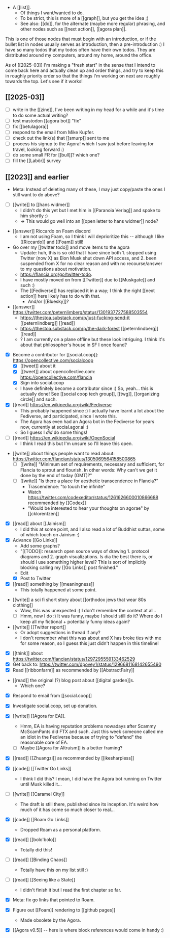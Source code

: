 - A [[list]].
  - Of things I want/wanted to do.
  - To be strict, this is more of a [[graph]], but you get the idea ;)
  - See also: [[do]], for the alternate (maybe more regular) phrasing, and other nodes such as [[next action]], [[agora plan]].

This is one of those nodes that must begin with an introduction, or if the bullet list in nodes usually serves as introduction, then a pre-introduction :)
I have so many todos that my todos often have their own todos. They are distributed around my computers, around my home, around the office.

As of [[2025-03]] I'm making a "fresh start" in the sense that I intend to come back here and actually clean up and order things, and try to keep this in roughly priority order so that the things I'm working on next are roughly towards the top. Let's see if it works!

## [[2025-03]]

- [ ] write in the [[zine]], I've been writing in my head for a while and it's time to do some actual writing?
- [ ] test mastodon [[agora bot]] "fix"
- [ ] fix [[betulagora]]
- [ ] respond to the email from Mike Kupfer.
- [ ] check out the link(s) that [[smurp]] sent to me
- [ ] process his signup to the Agora! which I saw just before leaving for travel, looking forward :)
- [ ] do some small FR for [[bull]]? which one?
- [ ] fill the [[Labör]] survey

## [[2023]] and earlier

- Meta: Instead of deleting many of these, I may just copy/paste the ones I still want to do above?
- [ ] [[write]] to [[hans widmer]]
  - I didn't do this yet but I met him in [[Paranoia Verlag]] and spoke to him shortly :)
  - -> This would go well into an [[open letter to hans widmer]] node?
- [[answer]] Riccardo on Foam discord
  - I am not using Foam, so I think I will deprioritize this -- although I like [[Riccardo]] and [[Foam]] still!
- Go over my [[twitter todo]] and move items to the agora
  - Update: huh, this is so old that I have since both 1. stopped using Twitter (now X) as Elon Musk shut down API access, and 2. been suspended from X for no clear reason and with no recourse/answer to my questions about motivation.
  - https://flancia.org/go/twitter-todo.
  - I have mostly moved on from [[Twitter]] due to [[Muskgate]] and such :)
  - The [[Fediverse]] has replaced it in a way; I think the right [[next action]] here likely has to do with that.
    - And/or [[Bluesky]]?
- [[answer]] https://twitter.com/peternlimberg/status/1301937727588503554
  - https://thestoa.substack.com/p/just-fucking-send-it [[peternlindberg]] [[read]]
  - https://thestoa.substack.com/p/the-dark-forest [[peternlindberg]] [[read]]
  - ? I am currently on a plane offline but these look intriguing. I think it's about that philosopher's house in SF I once found?
- [x] Become a contributor for [[social.coop]]: https://opencollective.com/socialcoop
  - [x] [[tweet]] about it
  - [x] [[tweet]] about opencollective.com: https://opencollective.com/flancia
  - [x] Sign into social.coop
  - I have definitely become a contributor since :) So, yeah... this is actually done! See [[social coop tech group]], [[twg]], [[organizing circle]] and such.
- [x] [[read]] https://en.wikipedia.org/wiki/Fediverse
  - This probably happened since :) I actually have learnt a lot about the Fediverse, and participated, since I wrote this.
  - The Agora has even had an Agora bot in the Fediverse for years now, currently at social.agor.ai :)
  - So I guess I *did* do some things!
- [ ] [[read]] https://en.wikipedia.org/wiki/OpenSocial
  - I think I read this but I'm unsure so I'll leave this open.
- [[write]] about things people want to read about: https://twitter.com/flancian/status/1305069564158500865
  - [ ] [[write]] "Minimum set of requirements, necessary and sufficient, for Flancia to sprout and flourish. In other words: Why can't we get it done by the end of today (GMT)?"
  - [ ] [[write]] "Is there a place for aesthetic transcendence in Flancia?"
    - Trascendence: "to touch the infinite" 
    - Watch https://twitter.com/codexeditor/status/1261626600010866688 recommended by [[Codex]]
    - "Would be interested to hear your thoughts on agorae" by [[cklorentzen]]
- [x] [[read]] about [[Jainism]]
  - I did this at some point, and I also read a lot of Buddhist suttas, some of which touch on Jainism :)
- [x] Advance [[Go Links]]
    - Add some graphs?
    - "[[TODO]]: research open source ways of drawing 1. protocol diagrams and 2. graph visualizations. Is dia the best there is, or should I use something higher level? This is sort of implicitly blocking calling my [[Go Links]] post finished."
    - Edit
    - [x] Post to Twitter
- [x] [[read]] something by [[meaningness]]
  - This totally happened at some point.
- [[write]] a sci fi short story about [[orthodox jews that wear 80s clothing]]
  - Wow, this was unexpected :) I don't remember the context at all..
  - [ ] Hmm, now I do :) It was funny, maybe I should still do it? Where do I keep all my fictional + potentially funny ideas again?
- [[write]] [[Twitter report]]
  - Or adopt suggestions in thread if any?
  - I don't remember what this was about and X has broke ties with me for some reason, so I guess this just didn't happen in this timeline!
- [x] [[think]] about https://twitter.com/flancian/status/1297295559133462529
- [x] Get back to: https://twitter.com/dpovey1/status/1296681168142655490
- [x] Read [[ribbonfarm]] as recommended by [[AbstractFairy]]
- [[read]] the original (?) blog post about [[digital garden]]s.
  - Which one?
- [x] Respond to email from [[social.coop]]
- [x] Investigate social.coop, set up donation.
- [x] [[write]] [[Agora for EA]].
  - Hmm, EA is having reputation problems nowadays after Scammy McScamPants did FTX and such. Just this week someone called me an idiot in the Fediverse because of trying to "defend" the reasonable core of EA.
  - [ ] Maybe [[Agora for Altruism]] is a better framing?
- [x] [[read]] [[Zhuangzi]] as recommended by [[ikesharpless]]
- [x] [[code]] [[Twitter Go Links]]
  - I think I did this? I mean, I did have the Agora bot running on Twitter until Musk killed it...
- [ ] [[write]] [[Caramel City]]
  - The draft is still there, published since its inception. It's weird how much of it has come so much closer to real...
- [x] [[code]] [[Roam Go Links]]
  - Dropped Roam as a personal platform.
- [x] [[read]] [[bolo'bolo]]
  - Totally did this!
- [ ] [[read]] [[Binding Chaos]]
  - Totally have this on my list still :)
- [ ] [[read]] [[Seeing like a State]]
  - I didn't finish it but I read the first chapter so far.
- [x] Meta: fix go links that pointed to Roam. 
- [x] Figure out [[Foam]] rendering to [[github pages]]
  - Made obsolete by the Agora.
- [x] [[Agora v0.5]] -- here is where block references would come in handy :)

